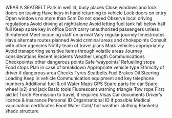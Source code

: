 WEAR A SEATBELT Park in well lit, busy places Close windows and lock
doors on leaving Have keys in hand returning to vehicle Lock doors on
entry Open windows no more than 5cm Do not speed Observe local driving
regulations Avoid driving at night/alone Avoid letting fuel tank fall
below half full Keep spare key in office Don’t carry unauthorized
passengers unless threatened Meet incoming staff on arrival Vary regular
journey times/routes Have alternate routes planned Avoid criminal areas
and chokepoints Consult with other agencies Notify team of travel plans
Mark vehicles appropriately Avoid transporting sensitive items through
volatile areas Journey considerations Recent incidents Weather Length
Communications Checkpoints/ other dangerous points Safe ‘waypoints’
Refuelling stops Food stops Plan in case of breakdown Appropriate
vehicle type Ethnicity of driver if dangerous area Checks Tyres
Seatbelts Fuel Brakes Oil Steering Loading Keep in vehicle Communication
equipment and key telephone numbers Additional fuel & oil Water Maps GPS
Spare parts for car Spare wheel (x2) and jack Basic tools Fluorescent
warning triangle Tow rope First aid kit Torch Permission to travel, if
required Visas Car documents Driver’s licence & insurance Personal ID
Organisational ID if possible Medical vaccination certificates Food
Water Cold/ hot weather clothing Blankets/ shade structure
